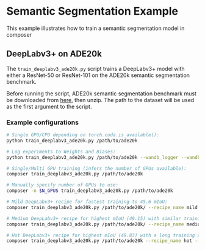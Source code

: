 # Semantic Segmentation Example

This example illustrates how to train a semantic segmentation model in composer

## DeepLabv3+ on ADE20k

The `train_deeplabv3_ade20k.py` script trains a DeepLabv3+ model with either a ResNet-50 or ResNet-101 on the ADE20k semantic segmentation benchmark.

Before running the script, ADE20k semantic segmentation benchmark must be downloaded from [here](http://data.csail.mit.edu/places/ADEchallenge/ADEChallengeData2016.zip), then unzip. The path to the dataset will be used as the first argument to the script.

### Example configurations

```bash
# Single GPU/CPU depending on torch.cuda.is_available():
python train_deeplabv3_ade20k.py /path/to/ade20k

# Log experiments to Weights and Biases:
python train_deeplabv3_ade20k.py /path/to/ade20k --wandb_logger --wandb_entity my_username --wandb_project my_project --wandb_run_name my_run_name

# Single/Multi GPU training (infers the number of GPUs available):
composer train_deeplabv3_ade20k.py /path/to/ade20k

# Manually specify number of GPUs to use:
composer -n $N_GPUS train_deeplabv3_ade20k.py /path/to/ade20k

# Mild DeepLabv3+ recipe for fastest training to 45.6 mIoU:
composer train_deeplabv3_ade20k.py /path/to/ade20k/ --recipe_name mild --max_duration 25ep

# Medium DeepLabv3+ recipe for highest mIoU (49.15) with similar training time as baseline:
composer train_deeplabv3_ade20k.py /path/to/ade20k/ --recipe_name medium --max_duration 90ep

# Hot DeepLabv3+ recipe for highest mIoU (49.83) with a long training schedule:
composer train_deeplabv3_ade20k.py /path/to/ade20k --recipe_name hot --max_duration 256ep
```
